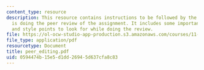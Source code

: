 ```yaml
---
content_type: resource
description: This resource contains instructions to be followed by the person who
  is doing the peer review of the assignment. It includes some important major points
  and style points to look for while doing the review.
file: https://ol-ocw-studio-app-production.s3.amazonaws.com/courses/11-007-resolving-public-disputes-spring-2005/0594474b15e5d1dd26945d637cfa8c83_peer_editing.pdf
file_type: application/pdf
resourcetype: Document
title: peer_editing.pdf
uid: 0594474b-15e5-d1dd-2694-5d637cfa8c83
---
```

